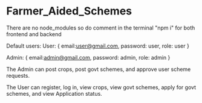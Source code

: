 # Farmer_Aided_Schemes
There are no node_modules so do comment in the terminal 
"npm i" for both frontend and backend

Default users:
User:
{
email:user@gmail.com,
password: user,
role: user
}

Admin:
{
email:admin@gmail.com,
password: admin,
role: admin
}

The Admin can post crops, post govt schemes, and approve user scheme requests.

The User can register, log in, view crops, view govt schemes, apply for govt schemes, and view Application status.




